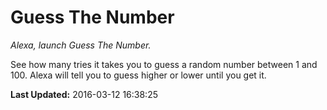 # Guess The Number
*Alexa, launch Guess The Number.*

See how many tries it takes you to guess a random number between 1 and 100. Alexa will tell you to guess higher or lower until you get it.

**Last Updated:** 2016-03-12 16:38:25